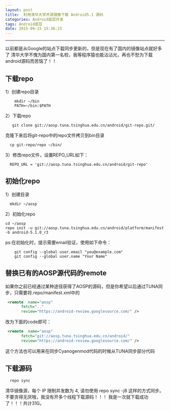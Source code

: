 ```yaml
---
layout: post
title:  利用清华大学开源镜像下载 Android5.1 源码
categories: Android底层开发
tags: Android底层
date: 2015-09-15 15:36:23
---
```




---
以前都是从Google的站点下载同步更新的，但是现在有了国内的镜像站点就好多了
清华大学不愧为国内第一名校，我等程序猿也能沾沾光，再也不愁为下载android源码而苦恼了！！
<!--more-->
## 下载repo
1）创建repo目录
```shell
    mkdir ~/bin 
    PATH=~/bin:$PATH
```
2）下载repo
```shell
   git clone git://aosp.tuna.tsinghua.edu.cn/android/git-repo.git/
```
克隆下来后将git-repo中的repo文件拷贝到bin目录
```shell
  cp git-repo/repo ~/bin/
```
3）修改repo文件，设置REPO_URL如下：
```shell
  REPO_URL = 'git://aosp.tuna.tsinghua.edu.cn/android/git-repo'
```

## 初始化repo
1）创建目录
```shell
  mkdir ~/aosp
```
2）初始化repo
```shell
cd ~/aosp 
repo init -u git://aosp.tuna.tsinghua.edu.cn/android/platform/manifest -b android-5.1.0_r3
```

ps:在初始化时，提示需要email验证，使用如下命令：
```shell
    git config --global user.email "you@example.com"
    git config --global user.name "Your Name"
```
##  替换已有的AOSP源代码的remote
如果你之前已经通过某种途径获得了AOSP的源码，但是你希望以后通过TUNA同步，只需要将.repo/manifest.xml中的 

```xml
 <remote  name="aosp"
       fetch=".."
       review="https://android-review.googlesource.com/" />
```
     
改为下面的code即可： 
```xml
 <remote  name="aosp"
       fetch="git://aosp.tuna.tsinghua.edu.cn/android/"
       review="https://android-review.googlesource.com/" />
```
这个方法也可以用来在同步Cyanogenmod代码的时候从TUNA同步部分代码

## 下载源码
```shell
  repo sync 
```
清华镜像源，每个 IP 限制并发数为 4, 请勿使用 repo sync -j8 这样的方式同步。不要贪得无厌哦，我没有开多个线程下载源码！！！
我是一次就下载成功了！！！共计31G。

 




